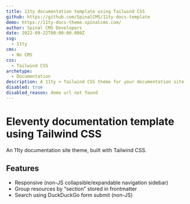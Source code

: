 ```yaml
---
title: 11ty documentation template using Tailwind CSS
github: https://github.com/SpinalCMS/11ty-docs-template
demo: https://11ty-docs-theme.spinalcms.com/
author: Spinal CMS Developers
date: 2022-09-22T00:00:00.000Z
ssg:
  - 11ty
cms:
  - No CMS
css:
  - Tailwind CSS
archetype:
  - Documentation
description: A 11ty + Tailwind CSS theme for your documentation site
disabled: true
disabled_reason: demo url not found
---
```


# Eleventy documentation template using Tailwind CSS

An 11ty documentation site theme, built with Tailwind CSS.

## Features

* Responsive (non-JS collapsible/expandable navigation sidebar)
* Group resources by “section” stored in frontmatter
* Search using DuckDuckGo form submit (non-JS)
